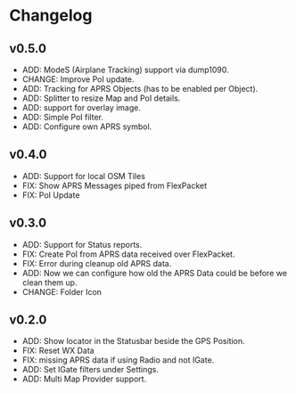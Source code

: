 # Changelog

## v0.5.0

- ADD: ModeS (Airplane Tracking) support via dump1090.
- CHANGE: Improve PoI update.
- ADD: Tracking for APRS Objects (has to be enabled per Object).
- ADD: Splitter to resize Map and PoI details.
- ADD: support for overlay image.
- ADD: Simple PoI filter.
- ADD: Configure own APRS symbol.

## v0.4.0

- ADD: Support for local OSM Tiles
- FIX: Show APRS Messages piped from FlexPacket
- FIX: PoI Update

## v0.3.0

- ADD: Support for Status reports.
- FIX: Create PoI from APRS data received over FlexPacket.
- FIX: Error during cleanup old APRS data.
- ADD: Now we can configure how old the APRS Data could be before we clean them up.
- CHANGE: Folder Icon

## v0.2.0

- ADD: Show locator in the Statusbar beside the GPS Position.
- FIX: Reset WX Data 
- FIX: missing APRS data if using Radio and not IGate.
- ADD: Set IGate filters under Settings.
- ADD: Multi Map Provider support.


